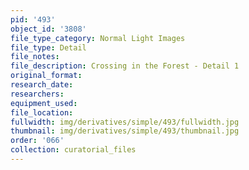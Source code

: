 ```yaml
---
pid: '493'
object_id: '3808'
file_type_category: Normal Light Images
file_type: Detail
file_notes:
file_description: Crossing in the Forest - Detail 1
original_format:
research_date:
researchers:
equipment_used:
file_location:
fullwidth: img/derivatives/simple/493/fullwidth.jpg
thumbnail: img/derivatives/simple/493/thumbnail.jpg
order: '066'
collection: curatorial_files
---
```

